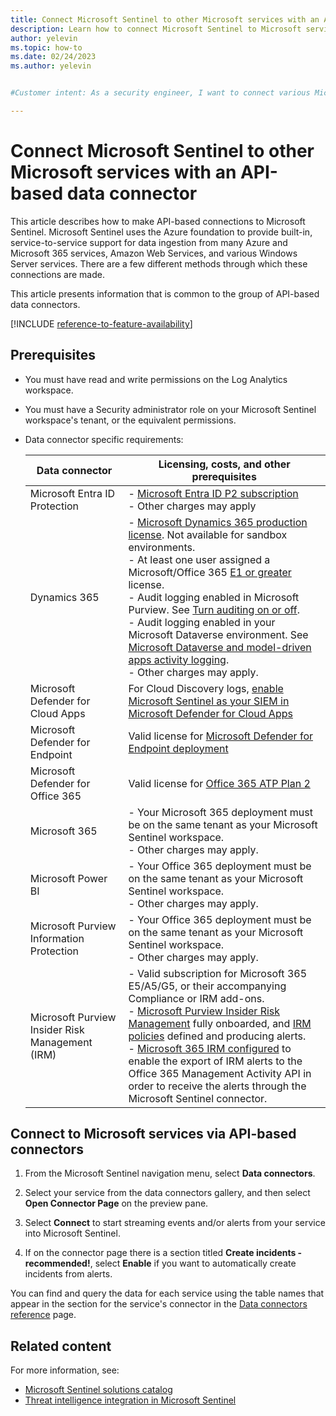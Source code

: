 ```yaml
---
title: Connect Microsoft Sentinel to other Microsoft services with an API-based data connector
description: Learn how to connect Microsoft Sentinel to Microsoft services with API-based connections.
author: yelevin
ms.topic: how-to
ms.date: 02/24/2023
ms.author: yelevin


#Customer intent: As a security engineer, I want to connect various Microsoft services to Microsoft Sentinel using API-based data connectors so that I can centralize and streamline security event monitoring and incident management.

---
```


# Connect Microsoft Sentinel to other Microsoft services with an API-based data connector

This article describes how to make API-based connections to Microsoft Sentinel. Microsoft Sentinel uses the Azure foundation to provide built-in, service-to-service support for data ingestion from many Azure and Microsoft 365 services, Amazon Web Services, and various Windows Server services. There are a few different methods through which these connections are made.

This article presents information that is common to the group of API-based data connectors.

[!INCLUDE [reference-to-feature-availability](includes/reference-to-feature-availability.md)]

## Prerequisites

- You must have read and write permissions on the Log Analytics workspace.
- You must have a Security administrator role on your Microsoft Sentinel workspace's tenant, or the equivalent permissions.
- Data connector specific requirements:
  
  |Data connector  |Licensing, costs, and other prerequisites  |
  |---------|---------|
  |Microsoft Entra ID Protection   | - [Microsoft Entra ID P2 subscription](https://azure.microsoft.com/pricing/details/active-directory/)<br> - Other charges may apply      |
  |Dynamics 365     | - [Microsoft Dynamics 365 production license](/office365/servicedescriptions/microsoft-dynamics-365-online-service-description). Not available for sandbox environments.<br>- At least one user assigned a Microsoft/Office 365 [E1 or greater](/power-platform/admin/enable-use-comprehensive-auditing#requirements) license. <br>- Audit logging enabled in Microsoft Purview. See [Turn auditing on or off](/purview/audit-log-enable-disable). <br>- Audit logging enabled in your Microsoft Dataverse environment. See [Microsoft Dataverse and model-driven apps activity logging](/power-platform/admin/enable-use-comprehensive-auditing). <br>- Other charges may apply.   |
  |Microsoft Defender for Cloud Apps|For Cloud Discovery logs, [enable Microsoft Sentinel as your SIEM in Microsoft Defender for Cloud Apps](/cloud-app-security/siem-sentinel)|
  |Microsoft Defender for Endpoint|Valid license for [Microsoft Defender for Endpoint deployment](/microsoft-365/security/defender-endpoint/production-deployment)|
  |Microsoft Defender for Office 365|Valid license for [Office 365 ATP Plan 2](/microsoft-365/security/office-365-security/office-365-atp#office-365-atp-plan-1-and-plan-2)|
  |Microsoft 365|- Your Microsoft 365 deployment must be on the same tenant as your Microsoft Sentinel workspace.<br>- Other charges may apply.|
  |Microsoft Power BI|- Your Office 365 deployment must be on the same tenant as your Microsoft Sentinel workspace.<br>- Other charges may apply.|
  |Microsoft Purview Information Protection|- Your Office 365 deployment must be on the same tenant as your Microsoft Sentinel workspace.<br>- Other charges may apply.|
  |Microsoft Purview Insider Risk Management (IRM)    |- Valid subscription for Microsoft 365 E5/A5/G5, or their accompanying Compliance or IRM add-ons.<br>- [Microsoft Purview Insider Risk Management](/microsoft-365/compliance/insider-risk-management) fully onboarded, and [IRM policies](/microsoft-365/compliance/insider-risk-management-policies) defined and producing alerts.<br>- [Microsoft 365 IRM configured](/microsoft-365/compliance/insider-risk-management-settings#export-alerts-preview) to enable the export of IRM alerts to the Office 365 Management Activity API in order to receive the alerts through the Microsoft Sentinel connector. |



## Connect to Microsoft services via API-based connectors

1. From the Microsoft Sentinel navigation menu, select **Data connectors**.

1. Select your service from the data connectors gallery, and then select **Open Connector Page** on the preview pane.

1. Select **Connect** to start streaming events and/or alerts from your service into Microsoft Sentinel.

1. If on the connector page there is a section titled **Create incidents - recommended!**, select **Enable** if you want to automatically create incidents from alerts.

You can find and query the data for each service using the table names that appear in the section for the service's connector in the [Data connectors reference](data-connectors-reference.md) page.

## Related content

For more information, see:

- [Microsoft Sentinel solutions catalog](sentinel-solutions-catalog.md)
- [Threat intelligence integration in Microsoft Sentinel](threat-intelligence-integration.md)
